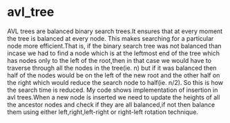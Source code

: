 # avl_tree

AVL trees are balanced binary search trees.It ensures that at every moment the tree is balanced at every node.
This makes searching for a particular node more efficient.That is, if the binary search tree was not balanced than
incase we had to find a node which is at the leftmost end of the tree which has nodes only to the left of the root,then in
that case we would have to traverse through all the nodes in the tree(ie. n) but if it was balanced then half of the
nodes would be on the left of the new root and the other half on the right which would reduce the search node to half(ie. n/2).
So this is how the search time is reduced.
My code shows implementation of insertion in avl trees.When a new node is inserted we need to update the heights of all the
ancestor nodes and check if they are all balanced,if not then balance them using either left,right,left-right or right-left 
rotation technique. 
